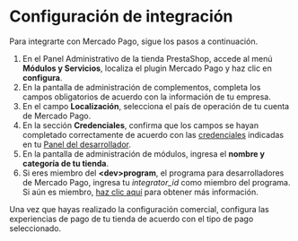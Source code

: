 # Configuración de integración
 
Para integrarte con Mercado Pago, sigue los pasos a continuación.
 
1. En el Panel Administrativo de la tienda PrestaShop, accede al menú **Módulos y Servicios**, localiza el plugin Mercado Pago y haz clic en **configura**.
2. En la pantalla de administración de complementos, completa los campos obligatorios de acuerdo con la información de tu empresa.
3. En el campo **Localización**, selecciona el país de operación de tu cuenta de Mercado Pago.
4. En la sección **Credenciales**, confirma que los campos se hayan completado correctamente de acuerdo con las [credenciales](/developers/es/guides/additional-content/your-integrations/credentials) indicadas en tu [Panel del desarrollador](/developers/es/guides/additional-content/your-integrations/dashboard).
5. En la pantalla de administración de módulos, ingresa el **nombre y categoría de tu tienda**.
6. Si eres miembro del **&lt;dev&gt;program**, el programa para desarrolladores de Mercado Pago, ingresa tu *integrator_id* como miembro del programa. Si aún es miembro, [haz clic aquí](/developers/es/developer-program) para obtener más información.
 
Una vez que hayas realizado la configuración comercial, configura las experiencias de pago de tu tienda de acuerdo con el tipo de pago seleccionado.